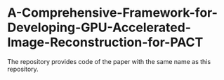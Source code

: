 # A-Comprehensive-Framework-for-Developing-GPU-Accelerated-Image-Reconstruction-for-PACT
The repository provides code of the paper with the same name as this repository.
